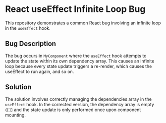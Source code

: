 # React useEffect Infinite Loop Bug

This repository demonstrates a common React bug involving an infinite loop in the `useEffect` hook.

## Bug Description
The bug occurs in `MyComponent` where the `useEffect` hook attempts to update the state within its own dependency array. This causes an infinite loop because every state update triggers a re-render, which causes the useEffect to run again, and so on. 

## Solution
The solution involves correctly managing the dependencies array in the `useEffect` hook. In the corrected version, the dependency array is empty (`[]`) and the state update is only performed once upon component mounting.

